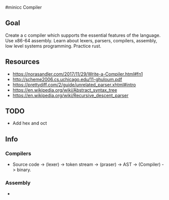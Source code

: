 #minicc Compiler

## Goal
Create a c compiler which supports the essential features of the language. Use x86-64 assembly.
Learn about lexers, parsers, compilers, assembly, low level systems programming. Practice rust.

## Resources
* https://norasandler.com/2017/11/29/Write-a-Compiler.html#fn1
* http://scheme2006.cs.uchicago.edu/11-ghuloum.pdf
* https://prettydiff.com/2/guide/unrelated_parser.xhtml#intro
* https://en.wikipedia.org/wiki/Abstract_syntax_tree
* https://en.wikipedia.org/wiki/Recursive_descent_parser

## TODO
* Add hex and oct

## Info

### Compilers
* Source code -> (lexer) -> token stream -> (praser) -> AST -> (Compiler) -> binary.

### Assembly
*
